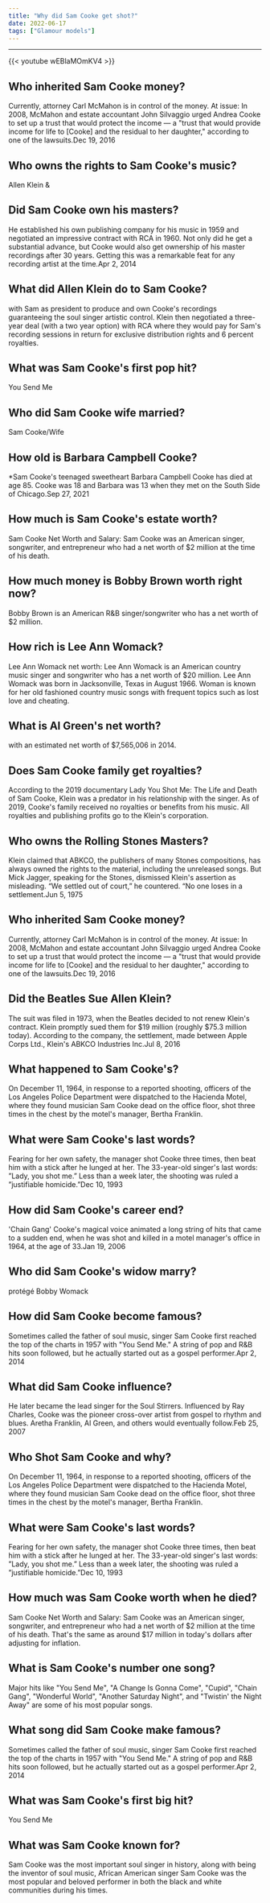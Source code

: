 ```yaml
---
title: "Why did Sam Cooke get shot?"
date: 2022-06-17
tags: ["Glamour models"]
---
```


---
{{< youtube wEBlaMOmKV4 >}}
## Who inherited Sam Cooke money?
Currently, attorney Carl McMahon is in control of the money. At issue: In 2008, McMahon and estate accountant John Silvaggio urged Andrea Cooke to set up a trust that would protect the income — a "trust that would provide income for life to [Cooke] and the residual to her daughter," according to one of the lawsuits.Dec 19, 2016

## Who owns the rights to Sam Cooke's music?
Allen Klein &

## Did Sam Cooke own his masters?
He established his own publishing company for his music in 1959 and negotiated an impressive contract with RCA in 1960. Not only did he get a substantial advance, but Cooke would also get ownership of his master recordings after 30 years. Getting this was a remarkable feat for any recording artist at the time.Apr 2, 2014

## What did Allen Klein do to Sam Cooke?
with Sam as president to produce and own Cooke's recordings guaranteeing the soul singer artistic control. Klein then negotiated a three-year deal (with a two year option) with RCA where they would pay for Sam's recording sessions in return for exclusive distribution rights and 6 percent royalties.

## What was Sam Cooke's first pop hit?
You Send Me

## Who did Sam Cooke wife married?
Sam Cooke/Wife

## How old is Barbara Campbell Cooke?
*Sam Cooke's teenaged sweetheart Barbara Campbell Cooke has died at age 85. Cooke was 18 and Barbara was 13 when they met on the South Side of Chicago.Sep 27, 2021

## How much is Sam Cooke's estate worth?
Sam Cooke Net Worth and Salary: Sam Cooke was an American singer, songwriter, and entrepreneur who had a net worth of $2 million at the time of his death.

## How much money is Bobby Brown worth right now?
Bobby Brown is an American R&B singer/songwriter who has a net worth of $2 million.

## How rich is Lee Ann Womack?
Lee Ann Womack net worth: Lee Ann Womack is an American country music singer and songwriter who has a net worth of $20 million. Lee Ann Womack was born in Jacksonville, Texas in August 1966. Woman is known for her old fashioned country music songs with frequent topics such as lost love and cheating.

## What is Al Green's net worth?
with an estimated net worth of $7,565,006 in 2014.

## Does Sam Cooke family get royalties?
According to the 2019 documentary Lady You Shot Me: The Life and Death of Sam Cooke, Klein was a predator in his relationship with the singer. As of 2019, Cooke's family received no royalties or benefits from his music. All royalties and publishing profits go to the Klein's corporation.

## Who owns the Rolling Stones Masters?
Klein claimed that ABKCO, the publishers of many Stones compositions, has always owned the rights to the material, including the unreleased songs. But Mick Jagger, speaking for the Stones, dismissed Klein's assertion as misleading. “We settled out of court,” he countered. “No one loses in a settlement.Jun 5, 1975

## Who inherited Sam Cooke money?
Currently, attorney Carl McMahon is in control of the money. At issue: In 2008, McMahon and estate accountant John Silvaggio urged Andrea Cooke to set up a trust that would protect the income — a "trust that would provide income for life to [Cooke] and the residual to her daughter," according to one of the lawsuits.Dec 19, 2016

## Did the Beatles Sue Allen Klein?
The suit was filed in 1973, when the Beatles decided to not renew Klein's contract. Klein promptly sued them for $19 million (roughly $75.3 million today). According to the company, the settlement, made between Apple Corps Ltd., Klein's ABKCO Industries Inc.Jul 8, 2016

## What happened to Sam Cooke's?
On December 11, 1964, in response to a reported shooting, officers of the Los Angeles Police Department were dispatched to the Hacienda Motel, where they found musician Sam Cooke dead on the office floor, shot three times in the chest by the motel's manager, Bertha Franklin.

## What were Sam Cooke's last words?
Fearing for her own safety, the manager shot Cooke three times, then beat him with a stick after he lunged at her. The 33-year-old singer's last words: ”Lady, you shot me.” Less than a week later, the shooting was ruled a ”justifiable homicide.”Dec 10, 1993

## How did Sam Cooke's career end?
'Chain Gang' Cooke's magical voice animated a long string of hits that came to a sudden end, when he was shot and killed in a motel manager's office in 1964, at the age of 33.Jan 19, 2006

## Who did Sam Cooke's widow marry?
protégé Bobby Womack

## How did Sam Cooke become famous?
Sometimes called the father of soul music, singer Sam Cooke first reached the top of the charts in 1957 with "You Send Me." A string of pop and R&B hits soon followed, but he actually started out as a gospel performer.Apr 2, 2014

## What did Sam Cooke influence?
He later became the lead singer for the Soul Stirrers. Influenced by Ray Charles, Cooke was the pioneer cross-over artist from gospel to rhythm and blues. Aretha Franklin, Al Green, and others would eventually follow.Feb 25, 2007

## Who Shot Sam Cooke and why?
On December 11, 1964, in response to a reported shooting, officers of the Los Angeles Police Department were dispatched to the Hacienda Motel, where they found musician Sam Cooke dead on the office floor, shot three times in the chest by the motel's manager, Bertha Franklin.

## What were Sam Cooke's last words?
Fearing for her own safety, the manager shot Cooke three times, then beat him with a stick after he lunged at her. The 33-year-old singer's last words: ”Lady, you shot me.” Less than a week later, the shooting was ruled a ”justifiable homicide.”Dec 10, 1993

## How much was Sam Cooke worth when he died?
Sam Cooke Net Worth and Salary: Sam Cooke was an American singer, songwriter, and entrepreneur who had a net worth of $2 million at the time of his death. That's the same as around $17 million in today's dollars after adjusting for inflation.

## What is Sam Cooke's number one song?
Major hits like "You Send Me", "A Change Is Gonna Come", "Cupid", "Chain Gang", "Wonderful World", "Another Saturday Night", and "Twistin' the Night Away" are some of his most popular songs.

## What song did Sam Cooke make famous?
Sometimes called the father of soul music, singer Sam Cooke first reached the top of the charts in 1957 with "You Send Me." A string of pop and R&B hits soon followed, but he actually started out as a gospel performer.Apr 2, 2014

## What was Sam Cooke's first big hit?
You Send Me

## What was Sam Cooke known for?
Sam Cooke was the most important soul singer in history, along with being the inventor of soul music, African American singer Sam Cooke was the most popular and beloved performer in both the black and white communities during his times.

